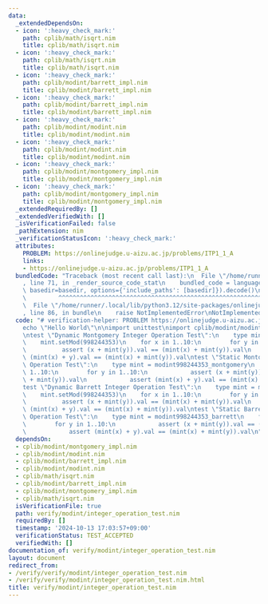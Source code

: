 ```yaml
---
data:
  _extendedDependsOn:
  - icon: ':heavy_check_mark:'
    path: cplib/math/isqrt.nim
    title: cplib/math/isqrt.nim
  - icon: ':heavy_check_mark:'
    path: cplib/math/isqrt.nim
    title: cplib/math/isqrt.nim
  - icon: ':heavy_check_mark:'
    path: cplib/modint/barrett_impl.nim
    title: cplib/modint/barrett_impl.nim
  - icon: ':heavy_check_mark:'
    path: cplib/modint/barrett_impl.nim
    title: cplib/modint/barrett_impl.nim
  - icon: ':heavy_check_mark:'
    path: cplib/modint/modint.nim
    title: cplib/modint/modint.nim
  - icon: ':heavy_check_mark:'
    path: cplib/modint/modint.nim
    title: cplib/modint/modint.nim
  - icon: ':heavy_check_mark:'
    path: cplib/modint/montgomery_impl.nim
    title: cplib/modint/montgomery_impl.nim
  - icon: ':heavy_check_mark:'
    path: cplib/modint/montgomery_impl.nim
    title: cplib/modint/montgomery_impl.nim
  _extendedRequiredBy: []
  _extendedVerifiedWith: []
  _isVerificationFailed: false
  _pathExtension: nim
  _verificationStatusIcon: ':heavy_check_mark:'
  attributes:
    PROBLEM: https://onlinejudge.u-aizu.ac.jp/problems/ITP1_1_A
    links:
    - https://onlinejudge.u-aizu.ac.jp/problems/ITP1_1_A
  bundledCode: "Traceback (most recent call last):\n  File \"/home/runner/.local/lib/python3.12/site-packages/onlinejudge_verify/documentation/build.py\"\
    , line 71, in _render_source_code_stat\n    bundled_code = language.bundle(stat.path,\
    \ basedir=basedir, options={'include_paths': [basedir]}).decode()\n          \
    \         ^^^^^^^^^^^^^^^^^^^^^^^^^^^^^^^^^^^^^^^^^^^^^^^^^^^^^^^^^^^^^^^^^^^^^^^^^^^^^^^^^\n\
    \  File \"/home/runner/.local/lib/python3.12/site-packages/onlinejudge_verify/languages/nim.py\"\
    , line 86, in bundle\n    raise NotImplementedError\nNotImplementedError\n"
  code: "# verification-helper: PROBLEM https://onlinejudge.u-aizu.ac.jp/problems/ITP1_1_A\n\
    echo \"Hello World\"\n\nimport unittest\nimport cplib/modint/modint\n\naddOutputFormatter(newConsoleOutputFormatter(OutputLevel.PRINT_FAILURES))\n\
    \ntest \"Dynamic Montgomery Integer Operation Test\":\n    type mint = modint_montgomery\n\
    \    mint.setMod(998244353)\n    for x in 1..10:\n        for y in 1..10:\n  \
    \          assert (x + mint(y)).val == (mint(x) + mint(y)).val\n            assert\
    \ (mint(x) + y).val == (mint(x) + mint(y)).val\ntest \"Static Montogomery Integer\
    \ Operation Test\":\n    type mint = modint998244353_montgomery\n    for x in\
    \ 1..10:\n        for y in 1..10:\n            assert (x + mint(y)).val == (mint(x)\
    \ + mint(y)).val\n            assert (mint(x) + y).val == (mint(x) + mint(y)).val\n\
    test \"Dynamic Barrett Integer Operation Test\":\n    type mint = modint_barrett\n\
    \    mint.setMod(998244353)\n    for x in 1..10:\n        for y in 1..10:\n  \
    \          assert (x + mint(y)).val == (mint(x) + mint(y)).val\n            assert\
    \ (mint(x) + y).val == (mint(x) + mint(y)).val\ntest \"Static Barrett Integer\
    \ Operation Test\":\n    type mint = modint998244353_barrett\n    for x in 1..10:\n\
    \        for y in 1..10:\n            assert (x + mint(y)).val == (mint(x) + mint(y)).val\n\
    \            assert (mint(x) + y).val == (mint(x) + mint(y)).val\n"
  dependsOn:
  - cplib/modint/montgomery_impl.nim
  - cplib/modint/modint.nim
  - cplib/modint/barrett_impl.nim
  - cplib/modint/modint.nim
  - cplib/math/isqrt.nim
  - cplib/modint/barrett_impl.nim
  - cplib/modint/montgomery_impl.nim
  - cplib/math/isqrt.nim
  isVerificationFile: true
  path: verify/modint/integer_operation_test.nim
  requiredBy: []
  timestamp: '2024-10-13 17:03:57+09:00'
  verificationStatus: TEST_ACCEPTED
  verifiedWith: []
documentation_of: verify/modint/integer_operation_test.nim
layout: document
redirect_from:
- /verify/verify/modint/integer_operation_test.nim
- /verify/verify/modint/integer_operation_test.nim.html
title: verify/modint/integer_operation_test.nim
---
```

